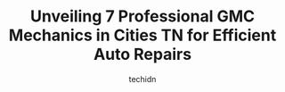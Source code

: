 ---
layout: ampstory
image: https://images.unsplash.com/photo-1536700503339-1e4b06520771?ixlib=rb-4.0.3&ixid=MnwxMjA3fDB8MHxwaG90by1wYWdlfHx8fGVufDB8fHx8&auto=format&fit=crop&w=640&h=853&q=80
author: techidn
featured: false
description: If youre in need of trustworthy and skilled GMC Mechanic in Cities TN, USA, youll be pleased to discover the 7 best GMC Mechanic in town. Their expertise and commitment to customer satisfa
title: Unveiling 7 Professional GMC Mechanics in Cities TN for Efficient Auto Repairs
cover:
   title: Unveiling 7 Professional GMC Mechanics in Cities TN for Efficient Auto Repairs
   subtitle: Rickpate
   background: https://images.unsplash.com/photo-1536700503339-1e4b06520771?ixlib=rb-4.0.3&ixid=MnwxMjA3fDB8MHxwaG90by1wYWdlfHx8fGVufDB8fHx8&auto=format&fit=crop&w=640&h=853&q=80

pages: 
 - layout: thirds
   top: <h1>#1 AutoNation Chrysler Dodge Jeep RAM and FIAT Johnson City</h1>
   bottom: "<p>I bought a Jeep Renegade Sport yesterday at Auto Nation in Johnson City, TN. I drove from North Carolina and communicated with the dealership via phone prior to the test </p>"
   background: https://www.knot35.com/toplist/wp-content/uploads/2023/06/best-gmc-mechanic-1-in-cities-tn-1685833995.jpeg
   backgroundblur: true
 - layout: thirds
   top: <h1>#2 Darrell Waltrip Buick GMC</h1>
   bottom: "<p>1440 Murfreesboro Rd, Franklin, TN 37067, United States</p>"
   background: https://www.knot35.com/toplist/wp-content/uploads/2023/06/best-gmc-mechanic-2-in-cities-tn-1685833996.jpeg
   cta:
      link: https://www.knot35.com/toplist/unveiling-7-professional-gmc-mechanics-in-cities-tn-for-efficient-auto-repairs/
      text: Unveiling 7 Professional GMC Mechanics in Cities TN for Efficient Auto Repairs
 - layout: thirds
   top: <h1>#3 Dave Kirk Chevrolet Buick GMC</h1>
   bottom: "<p>2955 N Main St, Crossville, TN 38555, United States</p>"
   background: https://www.knot35.com/toplist/wp-content/uploads/2023/06/best-gmc-mechanic-3-in-cities-tn-1685833996.jpeg
   cta:
      link: https://www.knot35.com/toplist/unveiling-7-professional-gmc-mechanics-in-cities-tn-for-efficient-auto-repairs/
      text: Unveiling 7 Professional GMC Mechanics in Cities TN for Efficient Auto Repairs
 - layout: thirds
   top: <h1>#4 Parks Motor Sales Inc. Buick GMC</h1>
   bottom: "<p>919 Nashville Hwy, Columbia, TN 38401, United States</p>"
   background: https://images.unsplash.com/photo-1515405295579-ba7b45403062?ixlib=rb-4.0.3&ixid=MnwxMjA3fDB8MHxwaG90by1wYWdlfHx8fGVufDB8fHx8&auto=format&fit=crop&w=640&h=853&q=80
   cta:
      link: https://www.knot35.com/toplist/unveiling-7-professional-gmc-mechanics-in-cities-tn-for-efficient-auto-repairs/
      text: Unveiling 7 Professional GMC Mechanics in Cities TN for Efficient Auto Repairs
 - layout: thirds
   top: <h1>#5 Chaparral Buick GMC</h1>
   bottom: "<p>3514 Bristol Hwy, Johnson City, TN 37601, United States</p>"
   background: https://images.unsplash.com/photo-1567360425618-1594206637d2?ixlib=rb-4.0.3&ixid=MnwxMjA3fDB8MHxwaG90by1wYWdlfHx8fGVufDB8fHx8&auto=format&fit=crop&w=640&h=853&q=80
   cta:
      link: https://www.knot35.com/toplist/unveiling-7-professional-gmc-mechanics-in-cities-tn-for-efficient-auto-repairs/
      text: Unveiling 7 Professional GMC Mechanics in Cities TN for Efficient Auto Repairs
 - layout: thirds
   top: <h1>#6 Free Service Tire & Auto Centers</h1>
   bottom: "<p>2006 N Roan St, Johnson City, TN 37601, United States</p>"
   background: https://images.unsplash.com/photo-1609083590460-7b8cc0ca65f8?ixlib=rb-4.0.3&ixid=MnwxMjA3fDB8MHxwaG90by1wYWdlfHx8fGVufDB8fHx8&auto=format&fit=crop&w=640&h=853&q=80
   cta:
      link: https://www.knot35.com/toplist/unveiling-7-professional-gmc-mechanics-in-cities-tn-for-efficient-auto-repairs/
      text: Unveiling 7 Professional GMC Mechanics in Cities TN for Efficient Auto Repairs
 - layout: thirds
   top: <h1>#7 Beaman Buick GMC</h1>
   bottom: "<p>5300 Mt View Rd, Antioch, TN 37013, United States</p>"
   background: https://images.unsplash.com/photo-1608501821300-4f99e58bba77?ixlib=rb-4.0.3&ixid=MnwxMjA3fDB8MHxwaG90by1wYWdlfHx8fGVufDB8fHx8&auto=format&fit=crop&w=640&h=853&q=80
   cta:
      link: https://www.knot35.com/toplist/unveiling-7-professional-gmc-mechanics-in-cities-tn-for-efficient-auto-repairs/
      text: Unveiling 7 Professional GMC Mechanics in Cities TN for Efficient Auto Repairs
 - layout: thirds
   middle: Continue reading...
   background: https://images.unsplash.com/photo-1552083974-186346191183?ixlib=rb-4.0.3&ixid=MnwxMjA3fDB8MHxwaG90by1wYWdlfHx8fGVufDB8fHx8&auto=format&fit=crop&w=640&h=853&q=80
   cta:
      link: https://www.knot35.com/toplist/unveiling-7-professional-gmc-mechanics-in-cities-tn-for-efficient-auto-repairs/
      text: Unveiling 7 Professional GMC Mechanics in Cities TN for Efficient Auto Repairs
      
---